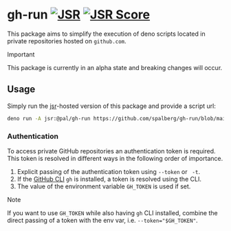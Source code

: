 # gh-run [![JSR](https://jsr.io/badges/@pal/gh-run)](https://jsr.io/@pal/gh-run) [![JSR Score](https://jsr.io/badges/@pal/gh-run/score)](https://jsr.io/@pal/gh-run)



This package aims to simplify the execution of deno scripts located in private repositories hosted on `github.com`.

<!--deno-fmt-ignore-start-->
> [!IMPORTANT]
> This package is currently in an alpha state and breaking changes will occur.
<!--deno-fmt-ignore-end-->

## Usage

Simply run the [jsr](https://jsr.io)-hosted version of this package and provide a script url:

```bash
deno run -A jsr:@pal/gh-run https://github.com/spalberg/gh-run/blob/main/src/examples/simple/main.ts
```

### Authentication

To access private GitHub repositories an authentication token is required. This token is resolved in different ways in the following order of importance.

1. Explicit passing of the authentication token using `--token` or ` -t`. 
2. If the [GitHub CLI](https://cli.github.com/) `gh` is installed, a token is resolved using the CLI.
3. The value of the environment variable `GH_TOKEN` is used if set.

<!--deno-fmt-ignore-start-->
> [!NOTE]
> If you want to use `GH_TOKEN` while also having `gh` CLI installed, combine the direct passing of a token with the env var, i.e. `--token="$GH_TOKEN"`.
<!--deno-fmt-ignore-end-->
